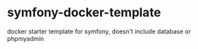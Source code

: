 # symfony-docker-template
docker starter template for symfony, doesn't include database or phpmyadmin
